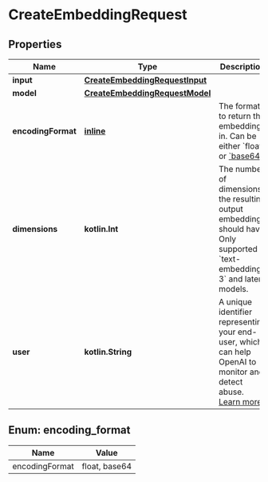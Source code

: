 
# CreateEmbeddingRequest

## Properties
| Name | Type | Description | Notes |
| ------------ | ------------- | ------------- | ------------- |
| **input** | [**CreateEmbeddingRequestInput**](CreateEmbeddingRequestInput.md) |  |  |
| **model** | [**CreateEmbeddingRequestModel**](CreateEmbeddingRequestModel.md) |  |  |
| **encodingFormat** | [**inline**](#EncodingFormat) | The format to return the embeddings in. Can be either &#x60;float&#x60; or [&#x60;base64&#x60;](https://pypi.org/project/pybase64/). |  [optional] |
| **dimensions** | **kotlin.Int** | The number of dimensions the resulting output embeddings should have. Only supported in &#x60;text-embedding-3&#x60; and later models.  |  [optional] |
| **user** | **kotlin.String** | A unique identifier representing your end-user, which can help OpenAI to monitor and detect abuse. [Learn more](/docs/guides/safety-best-practices#end-user-ids).  |  [optional] |


<a id="EncodingFormat"></a>
## Enum: encoding_format
| Name | Value |
| ---- | ----- |
| encodingFormat | float, base64 |



